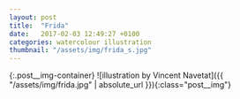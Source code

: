 ```yaml
---
layout: post
title:  "Frida"
date:   2017-02-03 12:49:27 +0100
categories: watercolour illustration
thumbnail: "/assets/img/frida_s.jpg"
---
```

{:.post__img-container}
  ![illustration by Vincent Navetat]({{ "/assets/img/frida.jpg" | absolute_url }}){:class="post__img"}
